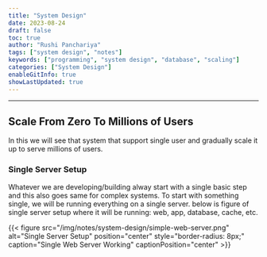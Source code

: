 ```yaml
---
title: "System Design"
date: 2023-08-24
draft: false
toc: true
author: "Rushi Panchariya"
tags: ["system design", "notes"]
keywords: ["programming", "system design", "database", "scaling"]
categories: ["System Design"]
enableGitInfo: true
showLastUpdated: true
---
```


---

## Scale From Zero To Millions of Users

In this we will see that system that support single user and gradually scale it up to serve millions of users.

### Single Server Setup

Whatever we are developing/building alway start with a single basic step and this also goes same for complex systems. To start with something single, we will be running everything on a single server. below is figure of single server setup where it will be running: web, app, database, cache, etc.

{{< figure src="/img/notes/system-design/simple-web-server.png" alt="Single Server Setup" position="center" style="border-radius: 8px;" caption="Single Web Server Working" captionPosition="center" >}}
